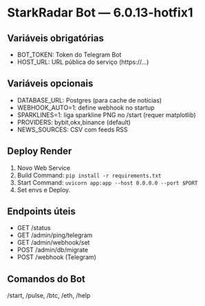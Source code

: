 
# StarkRadar Bot — 6.0.13-hotfix1

## Variáveis obrigatórias
- BOT_TOKEN: Token do Telegram Bot
- HOST_URL: URL pública do serviço (https://...)

## Variáveis opcionais
- DATABASE_URL: Postgres (para cache de notícias)
- WEBHOOK_AUTO=1: define webhook no startup
- SPARKLINES=1: liga sparkline PNG no /start (requer matplotlib)
- PROVIDERS: bybit,okx,binance (default)
- NEWS_SOURCES: CSV com feeds RSS

## Deploy Render
1) Novo Web Service
2) Build Command: `pip install -r requirements.txt`
3) Start Command: `uvicorn app:app --host 0.0.0.0 --port $PORT`
4) Set envs e Deploy.

## Endpoints úteis
- GET /status
- GET /admin/ping/telegram
- GET /admin/webhook/set
- POST /admin/db/migrate
- POST /webhook  (Telegram)

## Comandos do Bot
/start, /pulse, /btc, /eth, /help
